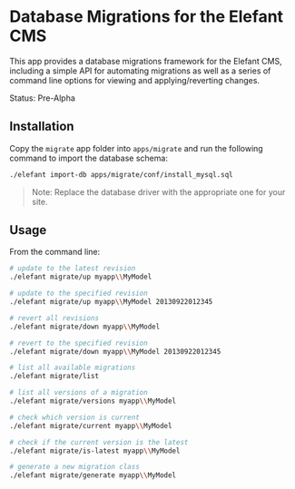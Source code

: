 # Database Migrations for the Elefant CMS

This app provides a database migrations framework for the Elefant CMS,
including a simple API for automating migrations as well as a series
of command line options for viewing and applying/reverting changes.

Status: Pre-Alpha

## Installation

Copy the `migrate` app folder into `apps/migrate` and run the following
command to import the database schema:

```bash
./elefant import-db apps/migrate/conf/install_mysql.sql
```

> Note: Replace the database driver with the appropriate one for your site.

## Usage

From the command line:

```bash
# update to the latest revision
./elefant migrate/up myapp\\MyModel

# update to the specified revision
./elefant migrate/up myapp\\MyModel 20130922012345

# revert all revisions
./elefant migrate/down myapp\\MyModel

# revert to the specified revision
./elefant migrate/down myapp\\MyModel 20130922012345

# list all available migrations
./elefant migrate/list

# list all versions of a migration
./elefant migrate/versions myapp\\MyModel

# check which version is current
./elefant migrate/current myapp\\MyModel

# check if the current version is the latest
./elefant migrate/is-latest myapp\\MyModel

# generate a new migration class
./elefant migrate/generate myapp\\MyModel
```

